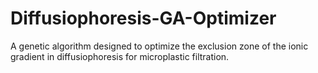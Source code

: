# Diffusiophoresis-GA-Optimizer
A genetic algorithm designed to optimize the exclusion zone of the ionic gradient in diffusiophoresis for microplastic filtration.
